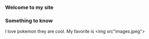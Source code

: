 ### Welcome to my site
### Something to know
I love pokemon they are cool. My favorite is
<img src"images.jpeg">
